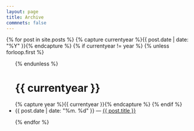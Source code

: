 ```yaml
---
layout: page
title: Archive
commnets: false
---
```


{% for post in site.posts %}
{% capture currentyear %}{{ post.date | date: "%Y" }}{% endcapture %}
{% if currentyear != year %}
  {% unless forloop.first %}
    <ul>
  {% endunless %}
  <h1>{{ currentyear }}</h1>
    {% capture year %}{{ currentyear }}{% endcapture %}
  {% endif %}

  <li>{{ post.date | date: "%m. %d" }} — <a href="{{ post.url }}">{{ post.title }}</a></li>

{% endfor %}
